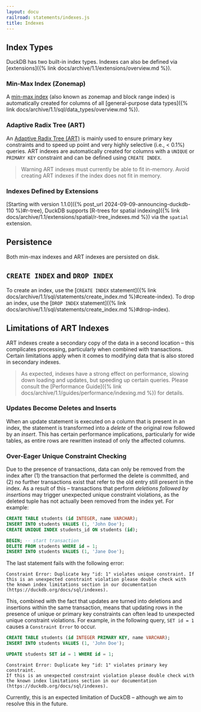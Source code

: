 ```yaml
---
layout: docu
railroad: statements/indexes.js
title: Indexes
---
```


## Index Types

DuckDB has two built-in index types. Indexes can also be defined via [extensions]({% link docs/archive/1.1/extensions/overview.md %}).

### Min-Max Index (Zonemap)

A [min-max index](https://en.wikipedia.org/wiki/Block_Range_Index) (also known as zonemap and block range index) is automatically created for columns of all [general-purpose data types]({% link docs/archive/1.1/sql/data_types/overview.md %}).

### Adaptive Radix Tree (ART)

An [Adaptive Radix Tree (ART)](https://db.in.tum.de/~leis/papers/ART.pdf) is mainly used to ensure primary key constraints and to speed up point and very highly selective (i.e., < 0.1%) queries. ART indexes are automatically created for columns with a `UNIQUE` or `PRIMARY KEY` constraint and can be defined using `CREATE INDEX`.

> Warning ART indexes must currently be able to fit in-memory. Avoid creating ART indexes if the index does not fit in memory.

### Indexes Defined by Extensions

[Starting with version 1.1.0]({% post_url 2024-09-09-announcing-duckdb-110 %}#r-tree), DuckDB supports [R-trees for spatial indexing]({% link docs/archive/1.1/extensions/spatial/r-tree_indexes.md %}) via the `spatial` extension.

## Persistence

Both min-max indexes and ART indexes are persisted on disk.

## `CREATE INDEX` and `DROP INDEX`

To create an index, use the [`CREATE INDEX` statement]({% link docs/archive/1.1/sql/statements/create_index.md %}#create-index).
To drop an index, use the [`DROP INDEX` statement]({% link docs/archive/1.1/sql/statements/create_index.md %}#drop-index).

## Limitations of ART Indexes

ART indexes create a secondary copy of the data in a second location – this complicates processing, particularly when combined with transactions. Certain limitations apply when it comes to modifying data that is also stored in secondary indexes.

> As expected, indexes have a strong effect on performance, slowing down loading and updates, but speeding up certain queries. Please consult the [Performance Guide]({% link docs/archive/1.1/guides/performance/indexing.md %}) for details.

### Updates Become Deletes and Inserts

When an update statement is executed on a column that is present in an index, the statement is transformed into a *delete* of the original row followed by an *insert*.
This has certain performance implications, particularly for wide tables, as entire rows are rewritten instead of only the affected columns.

### Over-Eager Unique Constraint Checking

Due to the presence of transactions, data can only be removed from the index after (1) the transaction that performed the delete is committed, and (2) no further transactions exist that refer to the old entry still present in the index. As a result of this – transactions that perform *deletions followed by insertions* may trigger unexpected unique constraint violations, as the deleted tuple has not actually been removed from the index yet. For example:

```sql
CREATE TABLE students (id INTEGER, name VARCHAR);
INSERT INTO students VALUES (1, 'John Doe');
CREATE UNIQUE INDEX students_id ON students (id);

BEGIN; -- start transaction
DELETE FROM students WHERE id = 1;
INSERT INTO students VALUES (1, 'Jane Doe');
```

The last statement fails with the following error:

```console
Constraint Error: Duplicate key "id: 1" violates unique constraint. If this is an unexpected constraint violation please double check with the known index limitations section in our documentation (https://duckdb.org/docs/sql/indexes).
```

This, combined with the fact that updates are turned into deletions and insertions within the same transaction, means that updating rows in the presence of unique or primary key constraints can often lead to unexpected unique constraint violations. For example, in the following query, `SET id = 1` causes a `Constraint Error` to occur.

```sql
CREATE TABLE students (id INTEGER PRIMARY KEY, name VARCHAR);
INSERT INTO students VALUES (1, 'John Doe');

UPDATE students SET id = 1 WHERE id = 1;
```

```console
Constraint Error: Duplicate key "id: 1" violates primary key constraint.
If this is an unexpected constraint violation please double check with the known index limitations section in our documentation (https://duckdb.org/docs/sql/indexes).
```

Currently, this is an expected limitation of DuckDB – although we aim to resolve this in the future.